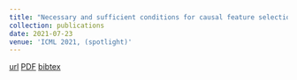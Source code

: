 ```yaml
---
title: "Necessary and sufficient conditions for causal feature selection in time series with latent common causes"
collection: publications
date: 2021-07-23
venue: 'ICML 2021, (spotlight)'
---
```

[url](http://proceedings.mlr.press/v139/mastakouri21a.html)
[PDF](http://proceedings.mlr.press/v139/mastakouri21a/mastakouri21a.pdf)
[bibtex](https://scholar.googleusercontent.com/scholar.bib?q=info:vr-mNyZHTAoJ:scholar.google.com/&output=citation&scisdr=CgXPVUX_EMLaohzzHfs:AAGBfm0AAAAAYZD1BfsEG7X5fHR5mUPv_dqu1yvyr77S&scisig=AAGBfm0AAAAAYZD1BRXMtGDaN4XgyMjNksObB8wRcolR&scisf=4&ct=citation&cd=-1&hl=en&scfhb=1)

```
